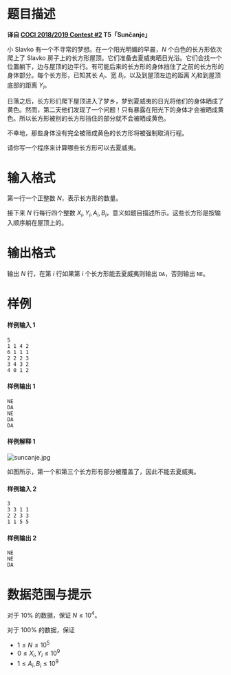 
# 题目描述

**译自 [COCI 2018/2019 Contest #2](http://www.hsin.hr/coci/contest2_tasks.pdf) T5「Sunčanje」**

小 Slavko 有一个不寻常的梦想。在一个阳光明媚的早晨，$N$ 个白色的长方形依次爬上了 Slavko 房子上的长方形屋顶。它们准备去夏威夷晒日光浴。它们会找一个位置躺下，边与屋顶的边平行。有可能后来的长方形的身体挡住了之前的长方形的身体部分。每个长方形，已知其长 $A_i$、宽 $B_i$，以及到屋顶左边的距离 $X_i$和到屋顶底部的距离 $Y_i$。

日落之后，长方形们爬下屋顶进入了梦乡，梦到夏威夷的日光将他们的身体晒成了黄色。然而，第二天他们发现了一个问题！只有暴露在阳光下的身体才会被晒成黄色。所以长方形被别的长方形挡住的部分就不会被晒成黄色。

不幸地，那些身体没有完全被筛成黄色的长方形将被强制取消行程。

请你写一个程序来计算哪些长方形可以去夏威夷。

# 输入格式

第一行一个正整数 $N$，表示长方形的数量。

接下来 $N$ 行每行四个整数 $X_i, Y_i, A_i, B_i$，意义如题目描述所示。这些长方形是按输入顺序躺在屋顶上的。

# 输出格式

输出 $N$ 行，在第 $i$ 行如果第 $i$ 个长方形能去夏威夷则输出 `DA`，否则输出 `NE`。

# 样例

#### 样例输入 1

```plain
5
1 1 4 2
6 1 1 1
2 2 2 3
3 4 3 2
4 0 1 2
```

#### 样例输出 1

```plain
NE
DA
NE
DA
DA
```

#### 样例解释 1

![suncanje.jpg](source/loj/3128/img/aHR0cHM6Ly9sb2otaW1nLnVweXVuLm1lbmNpLm1lbXNldDAuY24vMjAxOS8wNS8xOS81Y2UxMTNlZDhmOGNmLmpwZw==.jpg)

如图所示，第一个和第三个长方形有部分被覆盖了，因此不能去夏威夷。

#### 样例输入 2

```plain
3
3 3 1 1
2 2 3 3
1 1 5 5
```

#### 样例输出 2

```plain
NE
NE
DA
```

# 数据范围与提示

对于 $10\%$ 的数据，保证 $N \le 10^4$。

对于 $100\%$ 的数据，保证
- $1\le N \le 10^5$
- $0\le X_i, Y_i \le 10^9$
- $1\le A_i, B_i \le 10^9$

